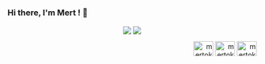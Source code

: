 ### Hi there, I'm Mert ! 👋

<!--
**mertoktan/mertoktan** is a ✨ _special_ ✨ repository because its `README.md` (this file) appears on your GitHub profile.

Here are some ideas to get you started:

- 🔭 I’m currently working on ...
- 🌱 I’m currently learning ...
- 👯 I’m looking to collaborate on ...
- 🤔 I’m looking for help with ...
- 💬 Ask me about ...
- 📫 How to reach me: ...
- 😄 Pronouns: ...
- ⚡ Fun fact: ...
-->

<p align="center">
  <img align="center" src= "https://github-readme-stats.vercel.app/api?username=mertoktan&&show_icons=true&title_color=ffffff&icon_color=bb2acf&text_color=daf7dc&bg_color=151515"/>
  <img align="center" src="https://github-readme-stats.vercel.app/api/top-langs/?username=mertoktan&layout=compact&text_color=daf7dc&bg_color=151515"/>
</p>
<p align="right">
<a href="https://twitter.com/mertoktan99" target="blank"><img align="center" src="https://cdn.jsdelivr.net/npm/simple-icons@3.0.1/icons/twitter.svg" alt="mertoktan99" height="30" width="40" /></a>
<a href="https://linkedin.com/in/mertoktan" target="blank"><img align="center" src="https://cdn.jsdelivr.net/npm/simple-icons@3.0.1/icons/linkedin.svg" alt="mertoktan" height="30" width="40" /></a>
<a href="https://www.hackerrank.com/mertoktanfb" target="blank"><img align="center" src="https://cdn.jsdelivr.net/npm/simple-icons@3.0.1/icons/hackerrank.svg" alt="mertoktanfb" height="30" width="40" /></a>
</p>
